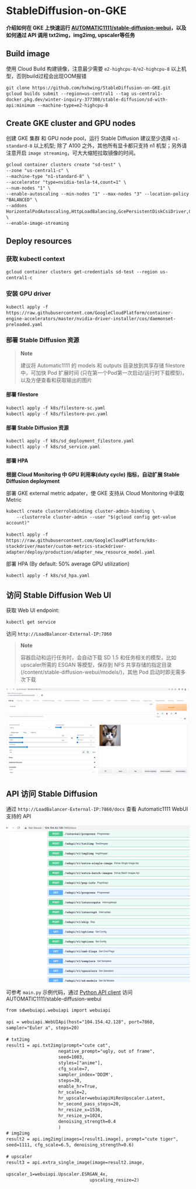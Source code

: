 # StableDiffusion-on-GKE

**介绍如何在 GKE 上快速运行 [AUTOMATIC1111/stable-diffusion-webui](https://github.com/AUTOMATIC1111/stable-diffusion-webui)，以及如何通过 API 调用 txt2img，img2img, upscaler等任务**

## Build image
使用 Cloud Build 构建镜像，注意最少需要 ```e2-highcpu-8/e2-highcpu-8``` 以上机型，否则build过程会出现OOM报错
```
git clone https://github.com/hxhwing/StableDiffusion-on-GKE.git
gcloud builds submit --region=us-central1 --tag us-central1-docker.pkg.dev/winter-inquiry-377308/stable-diffusion/sd-with-api:minimum --machine-type=e2-highcpu-8
```

## Create GKE cluster and GPU nodes
创建 GKE 集群 和 GPU node pool，运行 Stable Diffusion 建议至少选择 ```n1-standard-8``` 以上机型; 除了 A100 之外，其他所有显卡都只支持 n1 机型；另外请注意开启 ```image streaming```，可大大缩短拉取镜像的时间。
```
gcloud container clusters create "sd-test" \
--zone "us-central1-c" \
--machine-type "n1-standard-8" \
--accelerator "type=nvidia-tesla-t4,count=1" \
--num-nodes "1" \
--enable-autoscaling --min-nodes "1" --max-nodes "3" --location-policy "BALANCED" \
--addons HorizontalPodAutoscaling,HttpLoadBalancing,GcePersistentDiskCsiDriver,GcpFilestoreCsiDriver \
--enable-image-streaming
```


## Deploy resources
### 获取 kubectl context
```
gcloud container clusters get-credentials sd-test --region us-central1-c
```

### 安装 GPU driver
```
kubectl apply -f https://raw.githubusercontent.com/GoogleCloudPlatform/container-engine-accelerators/master/nvidia-driver-installer/cos/daemonset-preloaded.yaml
```

### 部署 Stable Diffusion 资源
> **Note**
>
> 建议将 Automatic1111 的 models 和 outputs 目录放到共享存储 filestore 中，可加快 Pod 扩展时间 (只在第一个Pod第一次启动/运行时下载模型)，以及方便查看和获取输出的图片


#### 部署 filestore
```
kubectl apply -f k8s/filestore-sc.yaml
kubectl apply -f k8s/filestore-pvc.yaml
```

####  部署 Stable Diffusion 资源
```
kubectl apply -f k8s/sd_deployment_filestore.yaml
kubectl apply -f k8s/sd_service.yaml
```

####  部署 HPA
**根据 Cloud Monitoring 中 GPU 利用率(duty cycle) 指标，自动扩展 Stable Diffusion deployment**

部署 GKE external metric adpater，使 GKE 支持从 Cloud Monitoring 中读取 Metric
```
kubectl create clusterrolebinding cluster-admin-binding \
    --clusterrole cluster-admin --user "$(gcloud config get-value account)"

kubectl apply -f https://raw.githubusercontent.com/GoogleCloudPlatform/k8s-stackdriver/master/custom-metrics-stackdriver-adapter/deploy/production/adapter_new_resource_model.yaml
```

部署 HPA (By default: 50% average GPU utilization)
```
kubectl apply -f k8s/sd_hpa.yaml
```

## 访问 Stable Diffusion Web UI
获取 Web UI endpoint:
```
kubectl get service
```

访问 ```http://LoadBalancer-External-IP:7860``` 
> **Note**
>
> 容器启动和运行任务时，会自动下载 SD 1.5 和任务相关的模型，比如upscaler所需的 ESGAN 等模型，保存到 NFS 共享存储的指定目录(/content/stable-diffusion-webui/models/)，其他 Pod 启动时即无需多次下载

![webui](/images/webui.png)


## API 访问 Stable Diffusion

通过 ```http://LoadBalancer-External-IP:7860/docs``` 查看 Automatic1111 WebUI 支持的 API

![API](/images/api.png)

可参考 ```main.py``` 示例代码，通过 [Python API client](https://github.com/mix1009/sdwebuiapi) 访问 AUTOMATIC1111/stable-diffusion-webui

```
from sdwebuiapi.webuiapi import webuiapi

api = webuiapi.WebUIApi(host="104.154.42.128", port=7860, sampler="Euler a", steps=20)

# txt2img
result1 = api.txt2img(prompt="cute cat",
                    negative_prompt="ugly, out of frame",
                    seed=1003,
                    styles=["anime"],
                    cfg_scale=7, 
                    sampler_index='DDIM',                     
                    steps=30,                     
                    enable_hr=True,                      
                    hr_scale=2,                      
                    hr_upscaler=webuiapiHiResUpscaler.Latent,              
                    hr_second_pass_steps=20,                      
                    hr_resize_x=1536,                      
                    hr_resize_y=1024,                      
                    denoising_strength=0.4
                    )
# img2img
result2 = api.img2img(images=[result1.image], prompt="cute tiger", seed=1111, cfg_scale=6.5, denoising_strength=0.6)

# upscaler
result3 = api.extra_single_image(image=result2.image,
                                upscaler_1=webuiapi.Upscaler.ESRGAN_4x,
                                upscaling_resize=2)

```

